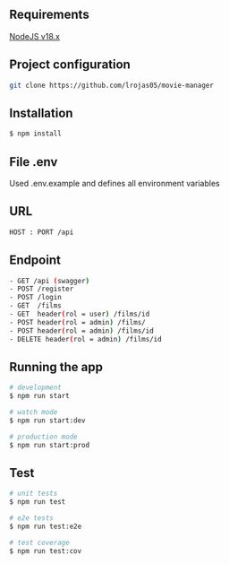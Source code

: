 

## Requirements
[NodeJS v18.x](https://nodejs.org/es)


## Project configuration
```bash
git clone https://github.com/lrojas05/movie-manager
```
## Installation

```bash
$ npm install
```
## File .env
Used .env.example and defines all environment variables

## URL 
```bash
HOST : PORT /api
```

## Endpoint
```bash
- GET /api (swagger)
- POST /register
- POST /login
- GET  /films
- GET  header(rol = user) /films/id
- POST header(rol = admin) /films/
- POST header(rol = admin) /films/id
- DELETE header(rol = admin) /films/id
```


## Running the app

```bash
# development
$ npm run start

# watch mode
$ npm run start:dev

# production mode
$ npm run start:prod
```

## Test

```bash
# unit tests
$ npm run test

# e2e tests
$ npm run test:e2e

# test coverage
$ npm run test:cov
```




